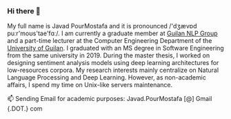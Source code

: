 ### Hi there 👋

My full name is Javad PourMostafa and it is pronounced /'dʒævɒd puːr'moʊs'tae'fɑː/. I am currently a graduate member at [Guilan NLP Group](https://nlp.guilan.ac.ir) and a part-time lecturer at the Computer Engineering Department of the [University of Guilan](https://guilan.ac.ir/en/home). I graduated with an MS degree in Software Engineering from the same university in 2019. During the master thesis, I worked on designing sentiment analysis models using deep learning architectures for low-resources corpora. My research interests mainly centralize on Natural Language Processing and Deep Learning. However, as non-academic affairs, I spend my time on Unix-like servers maintenance.

📫 Sending Email for academic purposes: Javad.PourMostafa [@] Gmail {.DOT.} com
